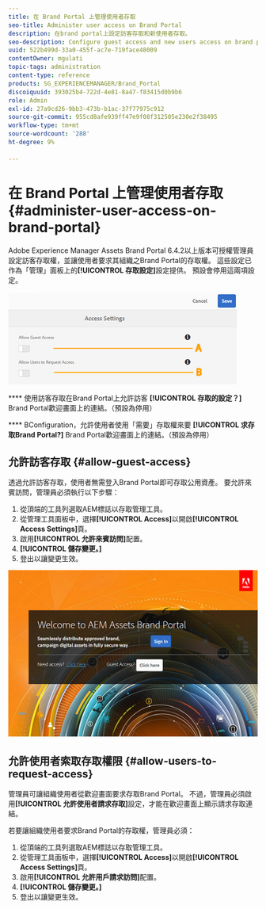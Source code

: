 ```yaml
---
title: 在 Brand Portal 上管理使用者存取
seo-title: Administer user access on Brand Portal
description: 在brand portal上設定訪客存取和新使用者存取。
seo-description: Configure guest access and new users access on brand portal.
uuid: 522b499d-33a0-455f-ac7e-719face48009
contentOwner: mgulati
topic-tags: administration
content-type: reference
products: SG_EXPERIENCEMANAGER/Brand_Portal
discoiquuid: 393025b4-722d-4e81-8a47-f83415d0b9b6
role: Admin
exl-id: 27a9cd26-9bb3-473b-b1ac-37f77975c912
source-git-commit: 955cd8afe939ff47e9f08f312505e230e2f38495
workflow-type: tm+mt
source-wordcount: '288'
ht-degree: 9%

---
```


# 在 Brand Portal 上管理使用者存取 {#administer-user-access-on-brand-portal}

Adobe Experience Manager Assets Brand Portal 6.4.2以上版本可授權管理員設定訪客存取權，並讓使用者要求其組織之Brand Portal的存取權。 這些設定已作為「管理」面板上的&#x200B;**[!UICONTROL 存取設定]**&#x200B;設定提供。 預設會停用這兩項設定。

![](assets/access-configs.png)

****   使用訪客存取在Brand Portal上允許訪客 **[!UICONTROL 存取的設定？]** Brand Portal歡迎畫面上的連結。（預設為停用）

****   BConfiguration，允許使用者使用「需要」存取權來要 **[!UICONTROL 求存取Brand Portal?]** Brand Portal歡迎畫面上的連結。（預設為停用）

## 允許訪客存取 {#allow-guest-access}

透過允許訪客存取，使用者無需登入Brand Portal即可存取公用資產。
要允許來賓訪問，管理員必須執行以下步驟：

1. 從頂端的工具列選取AEM標誌以存取管理工具。
1. 從管理工具面板中，選擇&#x200B;**[!UICONTROL Access]**&#x200B;以開啟&#x200B;**[!UICONTROL Access Settings]**&#x200B;頁。
1. 啟用&#x200B;**[!UICONTROL 允許來賓訪問]**&#x200B;配置。
1. **[!UICONTROL 儲存變更。]**
1. 登出以讓變更生效。

![](assets/bp-welcome-screen.png)

## 允許使用者索取存取權限 {#allow-users-to-request-access}

管理員可讓組織使用者從歡迎畫面要求存取Brand Portal。 不過，管理員必須啟用&#x200B;**[!UICONTROL 允許使用者請求存取]**&#x200B;設定，才能在歡迎畫面上顯示請求存取連結。

若要讓組織使用者要求Brand Portal的存取權，管理員必須：

1. 從頂端的工具列選取AEM標誌以存取管理工具。
1. 從管理工具面板中，選擇&#x200B;**[!UICONTROL Access]**&#x200B;以開啟&#x200B;**[!UICONTROL Access Settings]**&#x200B;頁。
1. 啟用&#x200B;**[!UICONTROL 允許用戶請求訪問]**&#x200B;配置。
1. **[!UICONTROL 儲存變更。]**
1. 登出以讓變更生效。
